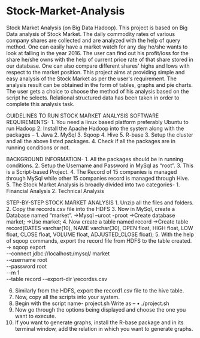 # Stock-Market-Analysis
Stock Market Analysis (on Big Data Hadoop). This project is based on Big Data analysis of Stock Market. The daily commodity rates of various company shares are collected and are analyzed with the help of query method. One can easily have a market watch for any day he/she wants to look at falling in the year 2016. The user can find out his profit/loss for the share he/she owns with the help of current price rate of that share stored in our database. One can also compare different shares' highs and lows with respect to the market position. This project aims at providing simple and easy analysis of the Stock Market as per the user's requirement. The analysis result can be obtained in the form of tables, graphs and pie charts. The user gets a choice to choose the method of his analysis based on the script he selects. Relational structured data has been taken in order to complete this analysis task.

GUIDELINES TO RUN STOCK MARKET ANALYSIS
SOFTWARE REQUIREMENTS-
    1. You need a linux based platform preferably Ubuntu to run Hadoop
    2. Install the Apache Hadoop into the system along with the packages –
    1. Java
    2. MySql
    3. Sqoop
    4. Hive
    5. R-base
    3. Setup the cluster and all the above listed packages.
    4. Check if all the packages are in running conditions or not.

BACKGROUND INFORMATION-
    1. All the packages should be in running conditions.
    2. Setup the Username and Password in MySql as “root”.
    3. This is a Script-based Project.
    4. The Record of 15 companies is managed through MySql while other 15 companies record is managed through Hive.
    5. The Stock Market Analysis is broadly divided into two categories-
    1. Financial Analysis
    2. Technical Analysis

STEP-BY-STEP STOCK MARKET ANALYSIS
    1. Unzip all the files and folders.
    2. Copy the records.csv file into the HDFS
    3. Now in MySql, create a Database named “market”.
->Mysql –uroot -proot
->Create database market;
->Use market;
    4. Now create a table named record
->Create table record(DATES varchar(10), NAME varchar(30),  OPEN float, HIGH float, LOW float, CLOSE float,  VOLUME float,  ADJUSTED_CLOSE float);
5.  With the help of sqoop commands, export the record file from HDFS to the table created.
      ->   sqoop export \
        --connect jdbc://localhost:/mysql/ market \
        --username root \
        --password root \
        --m 1 \
       --table record
      --export-dir \recordss.csv

6. Similarly from the HDFS, export the record1.csv file to the hive table.
 7. Now, copy all the scripts into your system.
8. Begin with the script name- project.sh
    Write as –
    • ./project.sh
9. Now go through the options being displayed and choose the one you want to execute.
10. If you want to generate graphs, install the R-base package and in its terminal window, add the relation in which you want to generate graphs.

 
